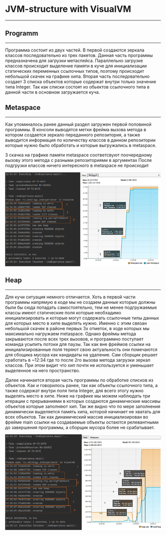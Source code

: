 # JVM-structure with VisualVM

___

## Programm
---
Программа состоит из двух частей. В первой создаются зеркала классов последовательно из трех пакетов. Данная часть программы предназначена для загрузки метаспейса. 
Параллельно загрузке классов происходит выделение памяти в куче для инициализации статических переменных ссылочных типов, поэтому происходит небольшой скачек на графике хипа.
Вторая часть последовательно создает 3 списка объектов которые содержат внутри только значение типа Integer. Так как списки состоят из обьектов ссылочного типа в данной части в основном загружается куча.

## Metaspace
___
Как упоминалось ранее данный раздел загружен первой половиной программы. В консоли выводятся метки фрейма вызова метода в котором создается зеркало переданного репозитория,
а также выводится информация по количеству классов в данном репозитории которые нужно было обработать и которые выгружались в metaspace.

3 скачка на графике памяти metaspace соответсвуют поочередному вызову этого метода с разными репозиториями в аргументах
После подгрузки классов ничего интересного в metaspace не происходит

![alt text](https://github.com/sezergemtsov/JVM-structure/blob/main/JVM%20%D1%87%D0%B5%D1%80%D0%B5%D0%B7%20VisualVM/MetaM.png)

## Heap
___
Для кучи ситуация немного отличается. Хоть в первой части программы напрямую в коде мы не создаем данные которые должны были бы сюда попадать самостоятельно, тем не менее
подгружаемые классы имеют статические поля которые необхадимо инициализировать и которые могут содержать ссылочные типы данных для которых место в хипе выделять нужно. 
Именно с этим связан небольшой скачек в районе первых 3х отметок, в ходе которых мы максимально нагружаем metaspace.
Однако фреймы метода закрываются после всех трех вызовов, и программно поступает команда усыпить потоки для паузы. Так как вне фреймов ссылки на инициализированные поля
теряют свою актуальность они помечаются для сбощика мусора как кандидаты на удаление. Сам сборщик решает сработать в ~12:34 где то после 2го вызова метода загрузки зеркал классов.
При этом видит что хип почти не используется и уменьшает выделенное на него пространство.

Далее начинается вторая часть программы по обработке списков из объектов. Как и говорилось ранее, так как объекты ссылочного типа, а также содержат внутри поля типа Integer,
для всего этогу нужно выделять место в хипе. Ниже на графике мы можем наблюдать три итерации с прерываниями в которых создаются динамические массивы объектов которые заполняют хип. Так же видно что по мере заполнения динамически выделяется память хипа, которой начинает не хватать для всех объектов.
Так как динамический массив инициализирован во фрейме main ссылки на создаваемые объекты остаются релевантными до завершения программы, а сборщик мусора более не срабатывает.

![alt text](https://github.com/sezergemtsov/JVM-structure/blob/main/JVM%20%D1%87%D0%B5%D1%80%D0%B5%D0%B7%20VisualVM/HeapM.png)
